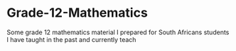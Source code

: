 # Grade-12-Mathematics
Some grade 12 mathematics material I prepared for South Africans students I have taught in the past and currently teach
